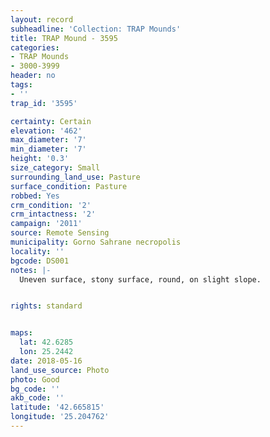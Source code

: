 ```yaml
---
layout: record
subheadline: 'Collection: TRAP Mounds'
title: TRAP Mound - 3595
categories:
- TRAP Mounds
- 3000-3999
header: no
tags:
- ''
trap_id: '3595'

certainty: Certain
elevation: '462'
max_diameter: '7'
min_diameter: '7'
height: '0.3'
size_category: Small
surrounding_land_use: Pasture
surface_condition: Pasture
robbed: Yes
crm_condition: '2'
crm_intactness: '2'
campaign: '2011'
source: Remote Sensing
municipality: Gorno Sahrane necropolis
locality: ''
bgcode: DS001
notes: |-
  Uneven surface, stony surface, round, on slight slope.


rights: standard


maps:
  lat: 42.6285
  lon: 25.2442
date: 2018-05-16
land_use_source: Photo
photo: Good
bg_code: ''
akb_code: ''
latitude: '42.665815'
longitude: '25.204762'
---
```

